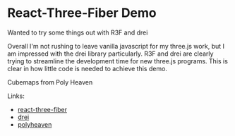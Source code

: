 # React-Three-Fiber Demo

Wanted to try some things out with R3F and drei

Overall I'm not rushing to leave vanilla javascript for my three.js work, but I am impressed with the drei library particularly. R3F and drei are clearly trying to streamline the development time for new three.js programs. This is clear in how little code is needed to achieve this demo.

Cubemaps from Poly Heaven

Links:
- [react-three-fiber](https://github.com/pmndrs/react-three-fiber)
- [drei](https://github.com/pmndrs/drei)
- [polyheaven](https://polyhaven.com/hdris)